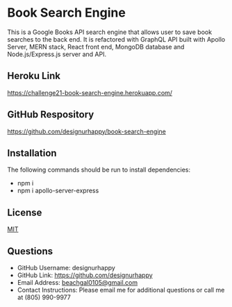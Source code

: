 # Book Search Engine

This is a Google Books API search engine that allows user to save book searches to the back end. It is refactored with GraphQL API built with Apollo Server, MERN stack, React front end, MongoDB database and Node.js/Express.js server and API.
  

## Heroku Link
https://challenge21-book-search-engine.herokuapp.com/ 


## GitHub Respository
https://github.com/designurhappy/book-search-engine

 
## Installation
The following commands should be run to install dependencies: 
* npm i 
* npm i apollo-server-express


## License
[MIT](https://choosealicense.com/licenses/mit/)



## Questions
* GitHub Username: designurhappy
* GitHub Link: https://github.com/designurhappy
* Email Address: beachgal0105@gmail.com
* Contact Instructions: Please email me for additional questions or call me at (805) 990-9977
